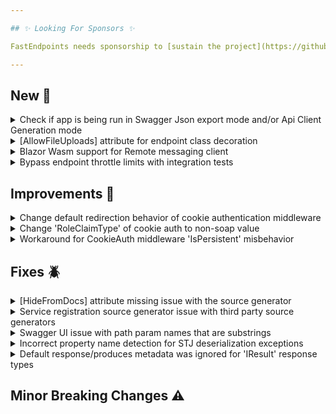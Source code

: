 ```yaml
---

## ✨ Looking For Sponsors ✨

FastEndpoints needs sponsorship to [sustain the project](https://github.com/FastEndpoints/FastEndpoints/issues/449). Please help out if you can.

---
```


[//]: # (<details><summary>title text</summary></details>)

## New 🎉

<details><summary>Check if app is being run in Swagger Json export mode and/or Api Client Generation mode</summary>

You can now use the following new extension methods for conditionally configuring your middleware pipeline depending on the mode the app is running in:

#### WebApplicationBuilder Extensions

```csharp
bld.IsNotGenerationMode(); //returns true if running normally
bld.IsApiClientGenerationMode(); //returns true if running in client gen mode
bld.IsSwaggerJsonExportMode(); //returns true if running in swagger export mode
```

#### WebApplication Extensions

```csharp
app.IsNotGenerationMode(); //returns true if running normally
app.IsApiClientGenerationMode(); //returns true if running in client gen mode
app.IsSwaggerJsonExportMode(); //returns true if running in swagger export mode
```

</details>

<details><summary>[AllowFileUploads] attribute for endpoint class decoration</summary>

When using attribute based configuration of endpoints you can now enable file upload support for endpoints like so:

```csharp
[HttpPost("form"), AllowFileUploads]
sealed class MyEndpoint : Endpoint<MyRequest>
{
    
}
```

</details>

<details><summary>Blazor Wasm support for Remote messaging client</summary>

A new package has been added `FastEndpoints.Messaging.Remote.Core` which contains only the core functionality along with a client that's capable of running in the web browser with Blazor Wasm.

</details>

<details><summary>Bypass endpoint throttle limits with integration tests</summary>

Integration tests can now bypass the throttle limits enforced by endpoints if they need to like so:

```csharp
[Fact]
public async Task Throttle_Limit_Bypassing_Works()
{
    var client = App.CreateClient(new()
    {
        ThrottleBypassHeaderName = "X-Forwarded-For" //must match with what the endpoint is looking for
    });

    for (var i = 0; i < 100; i++)
    {
        var (rsp, _) = await client.GETAsync<ThrottledEndpoint, Response>();
        rsp.IsSuccessStatusCode.Should().BeTrue();
    }
}
```

Each request made through that client would then automatically contain a `X-Forwarded-For` header with a unique value per request allowing the test code to bypass the throttle limits set by the endpoint.

</details>

## Improvements 🚀

<details><summary>Change default redirection behavior of cookie authentication middleware</summary>

The default behavior of the ASP.NET cookie auth middleware is to automatically return a redirect response when current user is either not authenticated or unauthorized. This default behavior is not appropriate for REST APIs because there's typically no login UI page as part of the backend server to redirect to, which results in a `404 - Not Found` error which confuses people that's not familiar with the cookie auth middleware. The default behavior has now been overridden to correctly return a `401 - Unauthorized` & `403 - Forbidden` as necessary without any effort from the developer.

</details>

<details><summary>Change 'RoleClaimType' of cookie auth to non-soap value</summary>

Until now, the `CookieAuth.SignInAsync()` method was using the long soap version of 'Role Claim Type' value `http://schemas.microsoft.com/ws/2008/06/identity/claims/role` which is not in line with what FE uses for JWT tokens. Now both JWT & Cookie auth uses the same value from the global config which is set like below or it's default value `role`:

```csharp
app.UseFastEndpoints(c=>c.Security.RoleClaimType = "role");
```

</details>

<details><summary>Workaround for CookieAuth middleware 'IsPersistent' misbehavior</summary>

By default, in ASP.NET Cookie middleware, if you specify an `Expiry` or `Max-Age` at the global/middleware level, setting `IsPersitent = false` will have no effect when signing in the user, as the middleware sets `Expiry/Max-Age` on the generated cookie anyway, making it a persistent cookie. A workaround has been implemented to fix this behavior.

</details>

## Fixes 🪲

<details><summary>[HideFromDocs] attribute missing issue with the source generator</summary>

If the consuming project didn't have a `global using FastEndpoints;` statement, the generated classes would complain about not being able to located the said attribute, which has now been rectified.

</details>

<details><summary>Service registration source generator issue with third party source generators</summary>

The service registration source generator was encountering a compatibility issue with partial classes generated by other source generators such as Mapster, which has no been fixed.

</details>

<details><summary>Swagger UI issue with path param names that are substrings</summary>

If a route contains multiple path parameters where one is a substring of another, the generated swagger spec would cause Swagger UI to not match the path param correctly. An example of this would be a route such as the following:

```
/api/parents/{ParentId}/children/{Id}
```

Path segment matching has been changed to include the parenthesis as well in order to prevent substring matching.

</details>

<details><summary>Incorrect property name detection for STJ deserialization exceptions</summary>

When deserializing Enum arrays from query parameters, if one of the values is invalid, the following error response was generated with an incorrect property name:

```json
{
  "statusCode": 400,
  "message": "One or more errors occurred!",
  "errors": {
    "0]": [
      "The JSON value could not be converted to MyEnum. Path: $[0] | LineNumber: 0 | BytePositionInLine: 9."
    ]
  }
}
```

Which has been now corrected to provide a better error message and the correct property name as follows:

```json
{
    "statusCode": 400,
    "message": "One or more errors occurred!",
    "errors": {
        "myEnumValues": [
            "Value [Xyz] is not valid for a [MyEnum[]] property!"
        ]
    }
}
```

</details>

<details><summary>Default response/produces metadata was ignored for 'IResult' response types</summary>

There was an oversight in adding default response metadata to endpoints that were returning 'IResult' types, which has now been rectified.

</details>

## Minor Breaking Changes ⚠️